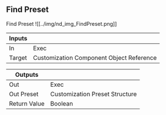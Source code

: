 ## Find Preset
Find Preset
![[../img/nd_img_FindPreset.png]]

|Inputs||
|--|--|
| In | Exec |
| Target | Customization Component Object Reference |

|Outputs||
|--|--|
| Out | Exec |
| Out Preset | Customization Preset Structure |
| Return Value | Boolean |
